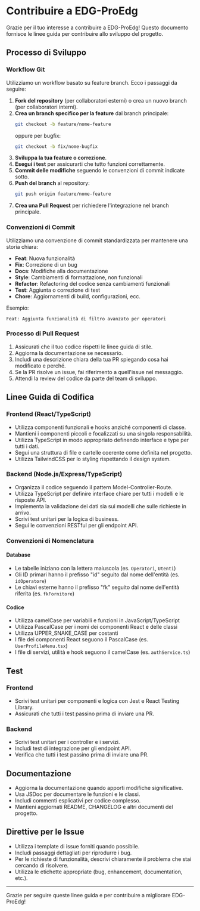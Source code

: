 # Contribuire a EDG-ProEdg

Grazie per il tuo interesse a contribuire a EDG-ProEdg! Questo documento fornisce le linee guida per contribuire allo sviluppo del progetto.

## Processo di Sviluppo

### Workflow Git

Utilizziamo un workflow basato su feature branch. Ecco i passaggi da seguire:

1. **Fork del repository** (per collaboratori esterni) o crea un nuovo branch (per collaboratori interni).
2. **Crea un branch specifico per la feature** dal branch principale:
   ```bash
   git checkout -b feature/nome-feature
   ```
   oppure per bugfix:
   ```bash
   git checkout -b fix/nome-bugfix
   ```
3. **Sviluppa la tua feature o correzione**.
4. **Esegui i test** per assicurarti che tutto funzioni correttamente.
5. **Commit delle modifiche** seguendo le convenzioni di commit indicate sotto.
6. **Push del branch** al repository:
   ```bash
   git push origin feature/nome-feature
   ```
7. **Crea una Pull Request** per richiedere l'integrazione nel branch principale.

### Convenzioni di Commit

Utilizziamo una convenzione di commit standardizzata per mantenere una storia chiara:

- **Feat**: Nuova funzionalità
- **Fix**: Correzione di un bug
- **Docs**: Modifiche alla documentazione
- **Style**: Cambiamenti di formattazione, non funzionali
- **Refactor**: Refactoring del codice senza cambiamenti funzionali
- **Test**: Aggiunta o correzione di test
- **Chore**: Aggiornamenti di build, configurazioni, ecc.

Esempio:
```
Feat: Aggiunta funzionalità di filtro avanzato per operatori
```

### Processo di Pull Request

1. Assicurati che il tuo codice rispetti le linee guida di stile.
2. Aggiorna la documentazione se necessario.
3. Includi una descrizione chiara della tua PR spiegando cosa hai modificato e perché.
4. Se la PR risolve un issue, fai riferimento a quell'issue nel messaggio.
5. Attendi la review del codice da parte del team di sviluppo.

## Linee Guida di Codifica

### Frontend (React/TypeScript)

- Utilizza componenti funzionali e hooks anziché componenti di classe.
- Mantieni i componenti piccoli e focalizzati su una singola responsabilità.
- Utilizza TypeScript in modo appropriato definendo interface e type per tutti i dati.
- Segui una struttura di file e cartelle coerente come definita nel progetto.
- Utilizza TailwindCSS per lo styling rispettando il design system.

### Backend (Node.js/Express/TypeScript)

- Organizza il codice seguendo il pattern Model-Controller-Route.
- Utilizza TypeScript per definire interface chiare per tutti i modelli e le risposte API.
- Implementa la validazione dei dati sia sui modelli che sulle richieste in arrivo.
- Scrivi test unitari per la logica di business.
- Segui le convenzioni RESTful per gli endpoint API.

### Convenzioni di Nomenclatura

#### Database
- Le tabelle iniziano con la lettera maiuscola (es. `Operatori`, `Utenti`)
- Gli ID primari hanno il prefisso "id" seguito dal nome dell'entità (es. `idOperatore`)
- Le chiavi esterne hanno il prefisso "fk" seguito dal nome dell'entità riferita (es. `fkFornitore`)

#### Codice
- Utilizza camelCase per variabili e funzioni in JavaScript/TypeScript
- Utilizza PascalCase per i nomi dei componenti React e delle classi
- Utilizza UPPER_SNAKE_CASE per costanti
- I file dei componenti React seguono il PascalCase (es. `UserProfileMenu.tsx`)
- I file di servizi, utilità e hook seguono il camelCase (es. `authService.ts`)

## Test

### Frontend

- Scrivi test unitari per componenti e logica con Jest e React Testing Library.
- Assicurati che tutti i test passino prima di inviare una PR.

### Backend

- Scrivi test unitari per i controller e i servizi.
- Includi test di integrazione per gli endpoint API.
- Verifica che tutti i test passino prima di inviare una PR.

## Documentazione

- Aggiorna la documentazione quando apporti modifiche significative.
- Usa JSDoc per documentare le funzioni e le classi.
- Includi commenti esplicativi per codice complesso.
- Mantieni aggiornati README, CHANGELOG e altri documenti del progetto.

## Direttive per le Issue

- Utilizza i template di issue forniti quando possibile.
- Includi passaggi dettagliati per riprodurre i bug.
- Per le richieste di funzionalità, descrivi chiaramente il problema che stai cercando di risolvere.
- Utilizza le etichette appropriate (bug, enhancement, documentation, etc.).

---

Grazie per seguire queste linee guida e per contribuire a migliorare EDG-ProEdg!
